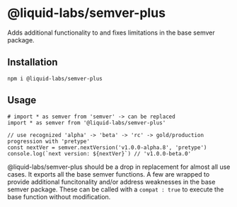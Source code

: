 # @liquid-labs/semver-plus

Adds additional functionality to and fixes limitations in the base semver package.

## Installation

```
npm i @liquid-labs/semver-plus
```

## Usage

```
# import * as semver from 'semver' -> can be replaced
import * as semver from '@liquid-labs/semver-plus'

// use recognized 'alpha' -> 'beta' -> 'rc' -> gold/production progression with 'pretype'
const nextVer = semver.nextVersion('v1.0.0-alpha.8', 'pretype')
console.log(`next version: ${nextVer}`) // 'v1.0.0-beta.0'
```

@liquid-labs/semver-plus should be a drop in replacement for almost all use cases. It exports all the base semver functions. A few are wrapped to provide additional funcitonality and/or address weaknesses in the base semver package. These can be called with a `compat : true` to execute the base function without modification.
